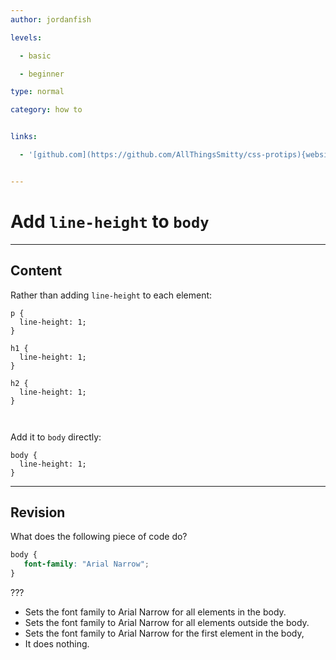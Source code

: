 ```yaml
---
author: jordanfish

levels:

  - basic

  - beginner

type: normal

category: how to


links:

  - '[github.com](https://github.com/AllThingsSmitty/css-protips){website}'


---
```


# Add `line-height` to `body`

---
## Content

Rather than adding `line-height` to each element:

```
p {
  line-height: 1;
}

h1 {
  line-height: 1;
}

h2 {
  line-height: 1;
}



```


Add it to `body` directly:
```
body {
  line-height: 1;
}
```

---
## Revision

What does the following piece of code do?
```css
body {
   font-family: "Arial Narrow";
}
```

???


* Sets the font family to Arial Narrow for all elements in the body.
* Sets the font family to Arial Narrow for all elements outside the body.
* Sets the font family to Arial Narrow for the first element in the body,
* It does nothing.

